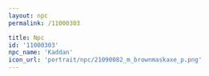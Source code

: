 ```yaml
---
layout: npc
permalink: /11000303

title: Npc
id: '11000303'
npc_name: 'Kaddan'
icon_url: 'portrait/npc/21090082_m_brownmaskaxe_p.png'
---
```

